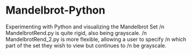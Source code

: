 # Mandelbrot-Python
Experimenting with Python and visualizing the Mandelbrot Set /n
MandelbrotRend.py is quite rigid, also being grayscale. /n
MandelbrotRend_2.py is more flexible, allowing a user to specify /n
	which part of the set they wish to view but continues to /n
	be grayscale. 


